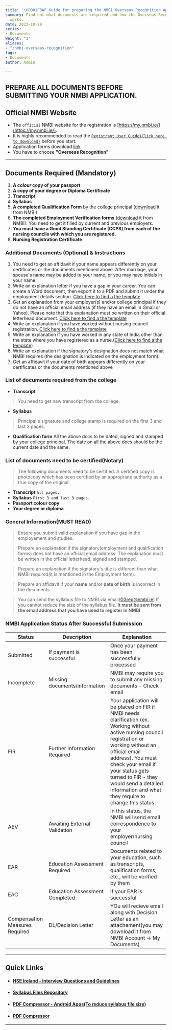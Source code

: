 ```yaml
---
title: "\U0001F3AF Guide for preparing the NMBI Overseas Recognition Application"
summary: Find out what documents are required and how the Overseas Recognition process
  works.
date: 2022-10-29
series:
- Documents
weight: "1"
aliases:
- "/nmbi-overseas-recognition"
tags:
- Documents
author: Admin

---
```

## PREPARE ALL DOCUMENTS BEFORE SUBMITTING YOUR NMBI APPLICATION.

## Official NMBI Website

* The `official` NMBI website for the registration is  [https://my.nmbi.ie/](https://my.nmbi.ie/).
* It is highly recommended to read the [`Registrant User Guide(Click here to download)`](https://www.nmbi.ie/NMBI/media/NMBI/Registrant_User_Guide.pdf?ext=.pdf) before you start.
* Application forms download [link](https://www.nmbi.ie/Registration/Application-Forms)
* You have to choose **"Overseas Recognition"**

***

## Documents Required (Mandatory)

1. **A _colour_ copy of your passport**
2. **A copy of your degree or Diploma Certificate**
3. **Transcript**
4. **Syllabus**
5. **A completed Qualification Form** by the college principal ([download](https://www.nmbi.ie/NMBI/media/NMBI/Qualification-Form.pdf?ext=.pdf) it from NMBI)
6. **The completed Employment Verification forms** ([download](https://www.nmbi.ie/NMBI/media/NMBI/Employment-Form.pdf?ext=.pdf) it from NMBI). You need to get it filled by current and previous employers.
7. **You must have a Good Standing Certificate (CCPS) from each of the nursing councils with which you are registered.**
8. **Nursing Registration Certificate**

### Additional Documents (Optional) & Instructions

1. You need to get an affidavit if your name appears differently on your certificates or the documents mentioned above. After marriage, your spouse's name may be added to your name, or you may have initials in your name.
2. Write an explanation letter if you have a gap in your career. You can create a Word document, then export it to a PDF and submit it under the employment details section. [Click here to find a the template](https://nmbi.netlify.app/posts/nmbi/nmbi-explanation-gap/)
3. Get an explanation from your employer(s) and/or college principal if they do not have an official email address (if they have an email in Gmail or Yahoo). Please note that this explanation must be written on their official letterhead document. [Click here to find a the template](https://nmbi.netlify.app/tags/explanation-email/)
4. Write an explanation if you have worked without nursing council registration. [Click here to find a the template](https://nmbi.netlify.app/posts/nmbi/nmbi-explanation-worked-during-overseas-nc-reg/)
5. Write an explanation if you have worked in any state of India other than the state where you have registered as a nurse.([Click here to find a the template](https://nmbi.netlify.app/posts/nmbi/nmbi-explanation-work-without-nursing-council-reg/))
6. Write an explanation if the signatory's designation does not match what NMBI requires (the designation is indicated on the employment form).
7. Get an affidavit if your date of birth appears differently on your certificates or the documents mentioned above

### List of documents required from the college

* **Transcript**

> You need to get new transcript from the college.

* **Syllabus**

> Principal's signature and college stamp is required on the first 3 and last 3 pages.

* **Qualification form** All the above docs to be dated, signed and stamped by your college principal. The date on all the above docs should be the current date and the same.

### List of documents need to be certified(Notary)

> The following documents need to be certified. A certified copy is photocopy which has been certified by an appropriate authority as a true copy of the original.

* **Transcript**
  `All pages.`
* **Syllabus**
  `First 3 and last 3 pages.`
* **Passport colour copy**
* **Your degree or diploma**

### General Information(MUST READ)

> Ensure you submit valid explanation if you have gap in the employement and studies.

> Prepare an explanation if the signatory(employment and qualification forms) does not have an official email address. The explanation must be written in the official letterhead, signed and stamped.

> Prepare an explanation if the signatory's title is different than what NMBI required(it is mentioned in the Employment form).

> Prepare an affidavit if your **name** and/or **date of birth** is incorrect in the documents.

> You can send the syllabus file to NMBI via email(G3reg@nmbi.ie) If you cannot reduce the size of the syllabus file. **It must be sent from the email address that you have used to register in NMBI**

### NMBI Application Status After Successful Submission

| Status | Description | Explanation |
| --- | --- | --- |
| Submitted | If payment is successful | Once your payment has been successfully processed |
| Incomplete | Missing documents/information | NMBI may require you to submit any missing documents - Check email |
| FIR | Further Information Required | Your application will be placed on FIR if NMBI needs clarification (ex. Working without active nursing council registration or working without an official email address). You must check your email if your status gets turned to FIR - they would send a detailed information and what they require to change this status. |
| AEV | Awaiting External Validation | In this status, the NMBI will send email correspondence to your employer/nursing council |
| EAR | Education Assessment Required | Documents related to your education, such as transcripts, qualification forms, etc., will be verified by them |
| EAC | Education Assessment Completed | If your EAR is successful |
| Compensation Measures Required | DL/Decision Letter | YOu will recieve email along with Decision Letter as an attachement(you may download it from NMBI Account -> My Documents) |

***

## Quick Links

* #### [HSE Ireland - Interview Questions and Guidelines](https://drive.google.com/drive/folders/1RRz2WhMHRJE6w8uke0xy2PC8i3_sbea9?usp=sharing)
* #### [Syllabus Files Repository](https://drive.google.com/drive/folders/16f03fDR0bL1QGvynEzG0mgY0TNy-V6S8?usp=sharing)
* #### [PDF Compressor  - Android Apps(To reduce syllabus file size)](https://play.google.com/store/apps/collection/cluster?clp=ggEQCg5wZGYgY29tcHJlc3Nvcg%3D%3D:S:ANO1ljJr2MM&gsr=ChOCARAKDnBkZiBjb21wcmVzc29y:S:ANO1ljIQAHI)
* #### [PDF Compressor ](https://avepdf.com/hyper-compress-pdf)


***